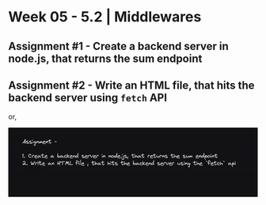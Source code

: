 # **Week 05 - 5.2 | Middlewares**

## Assignment #1 - Create a backend server in node.js, that returns the sum endpoint

## Assignment #2 - Write an HTML file, that hits the backend server using `fetch` API

or,

![assignment-image](./assignment-image.png)